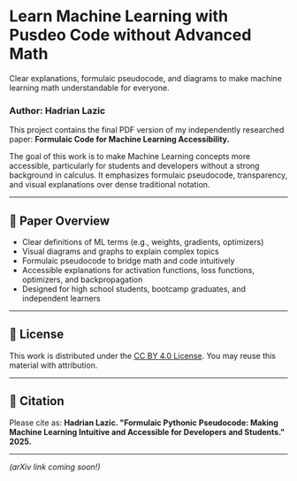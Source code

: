 # Learn Machine Learning with Pusdeo Code without Advanced Math
 Clear explanations, formulaic pseudocode, and diagrams to make machine learning math understandable for everyone.

 ### Author: Hadrian Lazic

 This project contains the final PDF version of my independently researched paper:
 **Formulaic Code for Machine Learning Accessibility.**

 The goal of this work is to make Machine Learning concepts more accessible, particularly for students and developers without a strong background in calculus.
 It emphasizes formulaic pseudocode, transparency, and visual explanations over dense traditional notation.

 ---

 ## 📄 Paper Overview
 - Clear definitions of ML terms (e.g., weights, gradients, optimizers)
 - Visual diagrams and graphs to explain complex topics
 - Formulaic pseudocode to bridge math and code intuitively
 - Accessible explanations for activation functions, loss functions, optimizers, and backpropagation
 - Designed for high school students, bootcamp graduates, and independent learners

 ---

 ## 📜 License
 This work is distributed under the [CC BY 4.0 License](https://creativecommons.org/licenses/by/4.0/).
 You may reuse this material with attribution.

 ---

 ## 🔗 Citation
 Please cite as:
 **Hadrian Lazic. "Formulaic Pythonic Pseudocode: Making Machine Learning
 Intuitive and Accessible for Developers and Students." 2025.**

 ---

 *(arXiv link coming soon!)*
